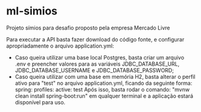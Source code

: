 # ml-simios
Projeto símios para desafio proposto pela empresa Mercado Livre

Para executar a API basta fazer download do código fonte, e configurar apropriadamente o arquivo application.yml:
  - Caso queira utilizar uma base local Postgres, basta criar um arquivo .env e preencher valores para as variáveis JDBC_DATABASE_URL, JDBC_DATABASE_USERNAME e JDBC_DATABASE_PASSWORD;
  - Caso queira utilizar com uma base em memória H2, basta alterar o perfil ativo para "test" no arquivo application.yml, ficando da seguinte forma: 
     spring:
      profiles:
       active: test
Após isso, basta rodar o comando: "mvnw clean install spring-boot:run" em qualquer terminal e a aplicação estará disponível para uso.
